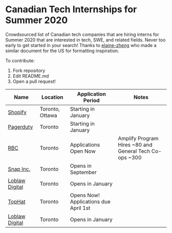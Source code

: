 # Canadian Tech Internships for Summer 2020
Crowdsourced list of Canadian tech companies that are hiring interns for Summer 2020 that are interested in tech, SWE, and related fields. Never too early to get started in your search! Thanks to [elaine-zheng](https://github.com/elaine-zheng/summer2020internships) who made a similar document for the US for formatting inspiration.

To contribute:
 1. Fork repository
 2. Edit README.md
 3. Open a pull request!
 
 | Name  |  Location |  Application Period |  Notes |
|---|---|---|---|
|  [Shopify](https://www.shopify.ca/careers/search?specialties%5B%5D=13&keywords=&sort=) |  Toronto, Ottawa |  Starting in January |  |
|  [Pagerduty](https://www.pagerduty.com/careers/) |  Toronto |  Starting in January |   |
|  [RBC](https://jobs.rbc.com/ca/en/c/internship-coop-jobs) |  Toronto | Applications Open Now  |  Amplify Program Hires ~80 and General Tech Co-ops ~300  |
|  [Snap Inc.](https://www.snap.com/jobs/?locations=Toronto&types=Intern) |  Toronto | Opens in September   |   |
|  [Loblaw Digital](https://jobs.lever.co/loblawdigital) |  Toronto | Opens in January   |   |
|  [TopHat](https://jobs.lever.co/tophat/4589affd-1420-4d63-824f-f58c39eb37cc) |  Toronto | Opens Now! Applications due April 1st   |   |
|  [Loblaw Digital](https://jobs.lever.co/loblawdigital) |  Toronto | Opens in January   |   |

